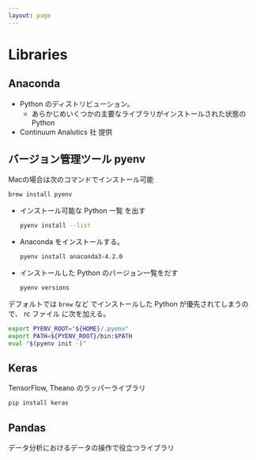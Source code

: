 ```yaml
---
layout: page
---
```


# Libraries

## Anaconda

* Python のディストリビューション。
    * あらかじめいくつかの主要なライブラリがインストールされた状態の Python
* Continuum Analutics 社 提供

## バージョン管理ツール pyenv

Macの場合は次のコマンドでインストール可能

```sh
brew install pyenv
```

* インストール可能な Python 一覧 を出す
    ```sh
    pyenv install --list
    ```
* Anaconda をインストールする。
    ```sh
    pyenv install anaconda3-4.2.0
    ```
* インストールした Python のバージョン一覧をだす
    ```sh
    pyenv versions
    ```

デフォルトでは `brew` など でインストールした Python が優先されてしまうので、 rc ファイル に次を加える。

```sh
export PYENV_ROOT="${HOME}/.pyenv"
export PATH=${PYENV_ROOT}/bin:$PATH
eval "$(pyenv init -)"
```

## Keras

TensorFlow, Theano のラッパーライブラリ

```sh
pip install keras
```

## Pandas

データ分析におけるデータの操作で役立つライブラリ
